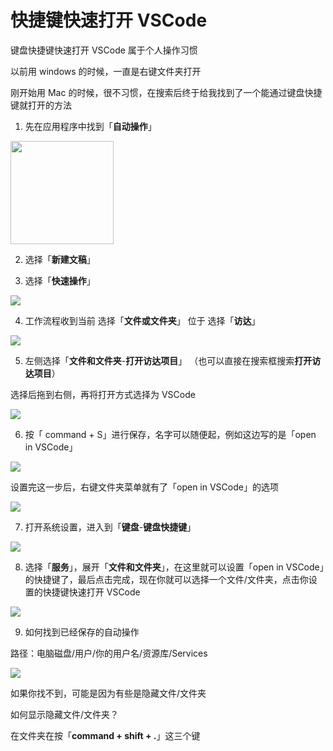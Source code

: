 # 快捷键快速打开 VSCode

键盘快捷键快速打开 VSCode 属于个人操作习惯

以前用 windows 的时候，一直是右键文件夹打开

刚开始用 Mac 的时候，很不习惯，在搜索后终于给我找到了一个能通过键盘快捷键就打开的方法

1. 先在应用程序中找到「**自动操作**」

<img src="/imgs/tips/open-vscode-1.png" width="165" />

2. 选择「**新建文稿**」

3. 选择「**快速操作**」

<img src="/imgs/tips/open-vscode-2.png"  />

4. 工作流程收到当前 选择「**文件或文件夹**」
   位于 选择「**访达**」

<img src="/imgs/tips/open-vscode-3.png"  />

5. 左侧选择「**文件和文件夹**-**打开访达项目**」
   （也可以直接在搜索框搜索**打开访达项目**）

选择后拖到右侧，再将打开方式选择为 VSCode

<img src="/imgs/tips/open-vscode-4.png"  />

6. 按「 command + S」进行保存，名字可以随便起，例如这边写的是「open in VSCode」

<img src="/imgs/tips/open-vscode-5.png"  />

设置完这一步后，右键文件夹菜单就有了「open in VSCode」的选项

<img src="/imgs/tips/open-vscode-6.png"  />

7. 打开系统设置，进入到「**键盘**-**键盘快捷键**」

<img src="/imgs/tips/keyboard-shortcut.png"  />

8. 选择「**服务**」，展开「**文件和文件夹**」，在这里就可以设置「open in VSCode」的快捷键了，最后点击完成，现在你就可以选择一个文件/文件夹，点击你设置的快捷键快速打开 VSCode

<img src="/imgs/tips/open-vscode-7.png"  />

9. 如何找到已经保存的自动操作

路径：电脑磁盘/用户/你的用户名/资源库/Services

<img src="/imgs/tips/open-vscode-8.png"  />

如果你找不到，可能是因为有些是隐藏文件/文件夹

如何显示隐藏文件/文件夹？

在文件夹在按「**command + shift + .**」这三个键
